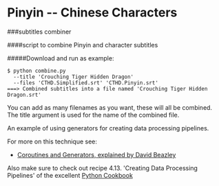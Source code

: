 Pinyin -- Chinese Characters
============================
###subtitles combiner


####script to combine Pinyin and character subtitles

#####Download and run as example:


```
$ python combine.py 
  --title 'Crouching Tiger Hidden Dragon' 
  --files 'CTHD.Simplified.srt' 'CTHD.Pinyin.srt' 
===> Combined subtitles into a file named 'Crouching Tiger Hidden Dragon.srt'
```

You can add as many filenames as you want, these will all be combined. 
The title argument is used for the name of the combined file.

An example of using generators for creating data processing pipelines. 

For more on this technique see: 

* [Coroutines and Generators, explained by David Beazley](http://www.dabeaz.com/coroutines/Coroutines.pdf)

Also make sure to check out recipe 4.13. 'Creating Data Processing Pipelines' of the excellent [Python Cookbook](http://shop.oreilly.com/product/0636920027072.do)